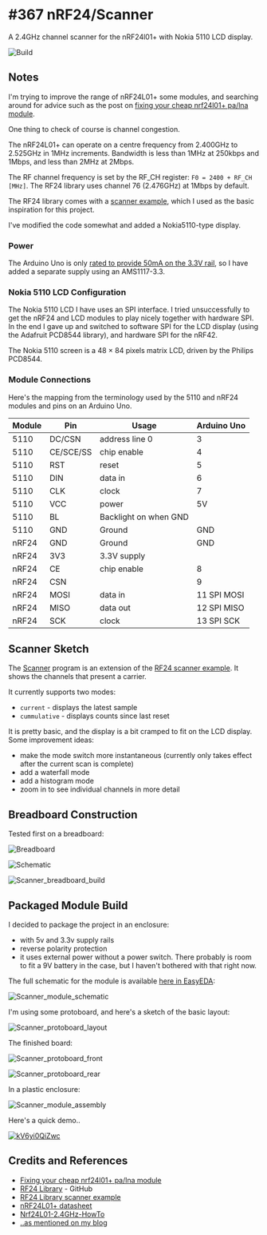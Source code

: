 # #367 nRF24/Scanner

A 2.4GHz channel scanner for the nRF24l01+ with Nokia 5110 LCD display.

![Build](./assets/Scanner_build.jpg?raw=true)

## Notes

I'm trying to improve the range of nRF24L01+ some modules, and searching around for advice
such as the post on [fixing your cheap nrf24l01+ pa/lna module](http://blog.blackoise.de/2016/02/fixing-your-cheap-nrf24l01-palna-module/).

One thing to check of course is channel congestion.

The nRF24L01+ can operate on a centre frequency from 2.400GHz to 2.525GHz in 1MHz increments.
Bandwidth is less than 1MHz at 250kbps and 1Mbps, and less than 2MHz at 2Mbps.

The RF channel frequency is set by the RF_CH register: `F0 = 2400 + RF_CH [MHz]`.
The RF24 library uses channel 76 (2.476GHz) at 1Mbps by default.

The RF24 library comes with a [scanner example](https://github.com/maniacbug/RF24/tree/master/examples/scanner),
which I used as the basic inspiration for this project.

I've modified the code somewhat and added a Nokia5110-type display.

### Power

The Arduino Uno is only [rated to provide 50mA on the 3.3V rail](https://store.arduino.cc/usa/arduino-uno-rev3),
so I have added a separate supply using an AMS1117-3.3.

### Nokia 5110 LCD Configuration

The Nokia 5110 LCD I have uses an SPI interface. I tried unsuccessfully to get
the nRF24 and LCD modules to play nicely together with hardware SPI. In the end I gave up
and switched to software SPI for the LCD display (using the Adafruit PCD8544 library), and hardware SPI for the nRF42.

The Nokia 5110 screen is a 48 × 84 pixels matrix LCD, driven by the Philips PCD8544.

### Module Connections

Here's the mapping from the terminology used by the 5110 and nRF24 modules and pins on an Arduino Uno.

| Module | Pin       | Usage                 | Arduino Uno |
|--------|-----------|-----------------------|-------------|
| 5110   | DC/CSN    | address line 0        | 3           |
| 5110   | CE/SCE/SS | chip enable           | 4           |
| 5110   | RST       | reset                 | 5           |
| 5110   | DIN       | data in               | 6           |
| 5110   | CLK       | clock                 | 7           |
| 5110   | VCC       | power                 | 5V          |
| 5110   | BL        | Backlight on when GND |             |
| 5110   | GND       | Ground                | GND         |
| nRF24  | GND       | Ground                | GND         |
| nRF24  | 3V3       | 3.3V supply           |             |
| nRF24  | CE        | chip enable           |  8          |
| nRF24  | CSN       |                       |  9          |
| nRF24  | MOSI      | data in               | 11 SPI MOSI |
| nRF24  | MISO      | data out              | 12 SPI MISO |
| nRF24  | SCK       | clock                 | 13 SPI SCK  |


## Scanner Sketch

The [Scanner](./Scanner.ino) program is an extension of the
[RF24 scanner example](https://github.com/maniacbug/RF24/tree/master/examples/scanner).
It shows the channels that present a carrier.

It currently supports two modes:

* `current` - displays the latest sample
* `cummulative` - displays counts since last reset

It is pretty basic, and the display is a bit cramped to fit on the LCD display. Some improvement ideas:

* make the mode switch more instantaneous (currently only takes effect after the current scan is complete)
* add a waterfall mode
* add a histogram mode
* zoom in to see individual channels in more detail


## Breadboard Construction

Tested first on a breadboard:

![Breadboard](./assets/Scanner_bb.jpg?raw=true)

![Schematic](./assets/Scanner_schematic.jpg?raw=true)

![Scanner_breadboard_build](./assets/Scanner_breadboard_build.jpg?raw=true)

## Packaged Module Build

I decided to package the project in an enclosure:

* with 5v and 3.3v supply rails
* reverse polarity protection
* it uses external power without a power switch. There probably is room to fit a 9V battery in the case, but I haven't bothered with that right now.

The full schematic for the module is available [here in EasyEDA](https://easyeda.com/tardate/nRF24_Scanner-e9a2e8c26cc2477ca40301a6f788408e):

![Scanner_module_schematic](./assets/Scanner_module_schematic.png?raw=true)


I'm using some protoboard, and here's a sketch of the basic layout:

![Scanner_protoboard_layout](./assets/Scanner_protoboard_layout.jpg?raw=true)

The finished board:

![Scanner_protoboard_front](./assets/Scanner_protoboard_front.jpg?raw=true)

![Scanner_protoboard_rear](./assets/Scanner_protoboard_rear.jpg?raw=true)

In a plastic enclosure:

![Scanner_module_assembly](./assets/Scanner_module_assembly.jpg?raw=true)


Here's a quick demo..

[![kV6yi0QiZwc](https://img.youtube.com/vi/kV6yi0QiZwc/0.jpg)](https://www.youtube.com/watch?v=kV6yi0QiZwc)


## Credits and References

* [Fixing your cheap nrf24l01+ pa/lna module](http://blog.blackoise.de/2016/02/fixing-your-cheap-nrf24l01-palna-module/)
* [RF24 Library](https://github.com/maniacbug/RF24) - GitHub
* [RF24 Library scanner example](https://github.com/maniacbug/RF24/tree/master/examples/scanner)
* [nRF24L01+ datasheet](http://www.nordicsemi.com/eng/content/download/2726/34069/file/nRF24L01P_Product_Specification_1_0.pdf)
* [Nrf24L01-2.4GHz-HowTo](http://arduino-info.wikispaces.com/Nrf24L01-2.4GHz-HowTo)
* [..as mentioned on my blog](https://blog.tardate.com/2018/01/leap367-nrf24-scanner.html)

